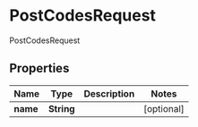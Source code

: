 

# PostCodesRequest

PostCodesRequest

## Properties

| Name | Type | Description | Notes |
|------------ | ------------- | ------------- | -------------|
|**name** | **String** |  |  [optional] |



